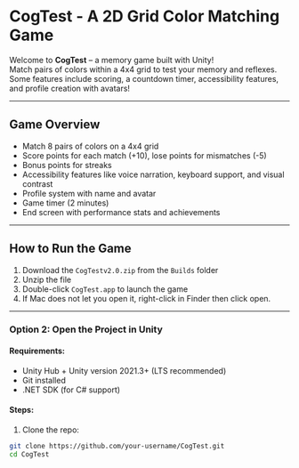 # CogTest - A 2D Grid Color Matching Game

Welcome to **CogTest** – a memory game built with Unity!  
Match pairs of colors within a 4x4 grid to test your memory and reflexes.  
Some features include scoring, a countdown timer, accessibility features, and profile creation with avatars!

---

## Game Overview
- Match 8 pairs of colors on a 4x4 grid
- Score points for each match (+10), lose points for mismatches (-5)
- Bonus points for streaks
- Accessibility features like voice narration, keyboard support, and visual contrast
- Profile system with name and avatar
- Game timer (2 minutes)
- End screen with performance stats and achievements

---

##  How to Run the Game

1. Download the `CogTestv2.0.zip` from the `Builds` folder 
2. Unzip the file
3. Double-click `CogTest.app` to launch the game
4. If Mac does not let you open it, right-click in Finder then click open.

---

### Option 2: Open the Project in Unity

#### Requirements:
- Unity Hub + Unity version 2021.3+ (LTS recommended)
- Git installed
- .NET SDK (for C# support)

#### Steps:
1. Clone the repo:

```bash
git clone https://github.com/your-username/CogTest.git
cd CogTest

